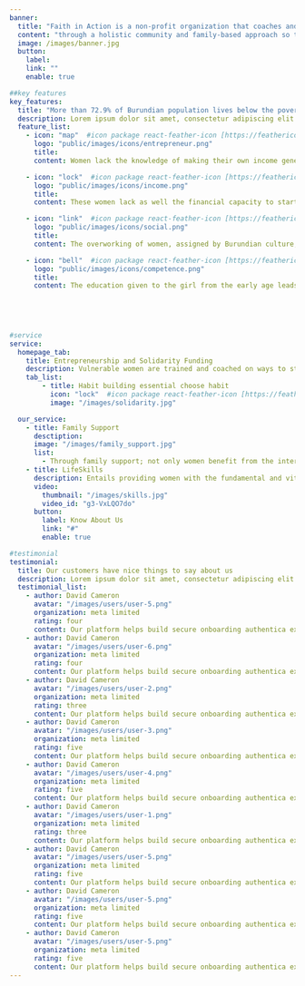 ```yaml
---
banner:
  title: "Faith in Action is a non-profit organization that coaches and supports disadvantaged and at-risk women in Burundi"
  content: "through a holistic community and family-based approach so that they become active, contributing members of their communities.We believe that, to achieve the integral development of the community in general and families in particular, is to strengthen women in order to promote the economical resilience of the households and the protection of children through their role as pillars of the family."
  image: /images/banner.jpg
  button:
    label:
    link: ""
    enable: true

##key features
key_features:
  title: "More than 72.9% of Burundian population lives below the poverty line (1.9$ /day) and most of them are women."
  description: Lorem ipsum dolor sit amet, consectetur adipiscing elit. Morbi egestas Werat viverra id et aliquet. vulputate egestas sollicitudin.
  feature_list:
    - icon: "map"  #icon package react-feather-icon [https://feathericons.com/]
      logo: "public/images/icons/entrepreneur.png"
      title: 
      content: Women lack the knowledge of making their own income generating activities.

    - icon: "lock"  #icon package react-feather-icon [https://feathericons.com/]
      logo: "public/images/icons/income.png"
      title: 
      content: These women lack as well the financial capacity to start and increase the income generating activities.

    - icon: "link"  #icon package react-feather-icon [https://feathericons.com/]
      logo: "public/images/icons/social.png"
      title: 
      content: The overworking of women, assigned by Burundian culture, hinders their socio-economic development, which can lead children and women to suffer certain forms of violence.

    - icon: "bell"  #icon package react-feather-icon [https://feathericons.com/]
      logo: "public/images/icons/competence.png"
      title: 
      content: The education given to the girl from the early age leads the women to live in the ignorance which is materialized by the lack of competence in the life.

   
    
 

#service
service:
  homepage_tab:
    title: Entrepreneurship and Solidarity Funding
    description: Vulnerable women are trained and coached on ways to step out of their comfort zone, generate their first capital through solidarity funding and participate in community development projects. Moreso, they are equipped with lessons such as creating business strategy, market research, finding sell points, money management and so on. On further journeys, we enable their connection to financial institutions in order to obtain additional funds and revenue.
    tab_list:
        - title: Habit building essential choose habit
          icon: "lock"  #icon package react-feather-icon [https://feathericons.com/]
          image: "/images/solidarity.jpg"

  our_service:
    - title: Family Support
      desctiption:
      image: "/images/family_support.jpg"
      list:
        - Through family support; not only women benefit from the interventions but also their children and the whole family. Services offered are obtention of birth/marriage certificates; capacity building on child nutrition, development, and protection; and combating and avoiding gender-based violence.
    - title: LifeSkills
      description: Entails providing women with the fundamental and vital knowledge required to live their daily lives in harmony and abundance.  These women are highly sought after for their knowledge of leadership, nonviolent communication, group therapy, sexual and reproductive health, good parenting practices, environmental protection, hygiene, and community health.
      video:
        thumbnail: "/images/skills.jpg"
        video_id: "g3-VxLQO7do"
      button:
        label: Know About Us
        link: "#"
        enable: true

#testimonial
testimonial:
  title: Our customers have nice things to say about us
  description: Lorem ipsum dolor sit amet, consectetur adipiscing elit. Morbi egestas Werat viverra id et aliquet. vulputate egestas sollicitudin.
  testimonial_list:
    - author: David Cameron
      avatar: "/images/users/user-5.png"
      organization: meta limited
      rating: four
      content: Our platform helps build secure onboarding authentica experiences & engage your users. We build .
    - author: David Cameron
      avatar: "/images/users/user-6.png"
      organization: meta limited
      rating: four
      content: Our platform helps build secure onboarding authentica experiences & engage your users. We build .
    - author: David Cameron
      avatar: "/images/users/user-2.png"
      organization: meta limited
      rating: three
      content: Our platform helps build secure onboarding authentica experiences & engage your users. We build .
    - author: David Cameron
      avatar: "/images/users/user-3.png"
      organization: meta limited
      rating: five
      content: Our platform helps build secure onboarding authentica experiences & engage your users. We build .
    - author: David Cameron
      avatar: "/images/users/user-4.png"
      organization: meta limited
      rating: five
      content: Our platform helps build secure onboarding authentica experiences & engage your users. We build .
    - author: David Cameron
      avatar: "/images/users/user-1.png"
      organization: meta limited
      rating: three
      content: Our platform helps build secure onboarding authentica experiences & engage your users. We build .
    - author: David Cameron
      avatar: "/images/users/user-5.png"
      organization: meta limited
      rating: five
      content: Our platform helps build secure onboarding authentica experiences & engage your users. We build .
    - author: David Cameron
      avatar: "/images/users/user-5.png"
      organization: meta limited
      rating: five
      content: Our platform helps build secure onboarding authentica experiences & engage your users. We build .
    - author: David Cameron
      avatar: "/images/users/user-5.png"
      organization: meta limited
      rating: five
      content: Our platform helps build secure onboarding authentica experiences & engage your users. We build .
---
```

